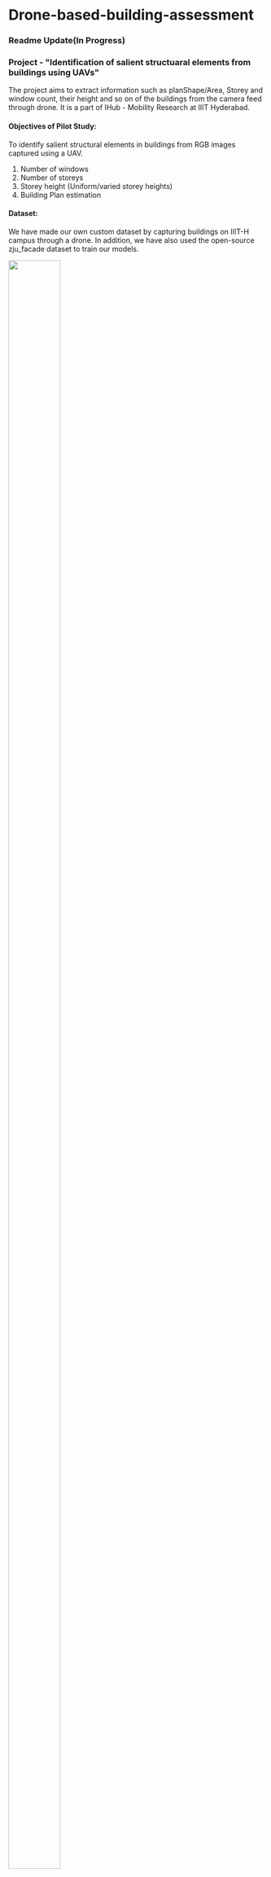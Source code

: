 # Drone-based-building-assessment
### Readme Update(In Progress)

### Project - "Identification of salient structuaral elements from buildings using UAVs"
The project aims to extract information such as planShape/Area, Storey and window count, their height and so on of the buildings from the camera feed through drone. It is a part of IHub - Mobility Research at IIIT Hyderabad.

#### Objectives of Pilot Study:
To identify salient structural elements in buildings from RGB images captured using a UAV.
1) Number of windows
2) Number of storeys
3) Storey height (Uniform/varied storey heights)
4) Building Plan estimation

#### Dataset:
We have made our own custom dataset by capturing buildings on IIIT-H campus through a drone. In addition, we have also used the open-source zju_facade dataset to train our models.

<p>
  <img src="readme_images/Dataset.drawio.png" width="45%" height="90%"/>     
</p>
For window detection task (The ground truths are bounding boxes shown in red)

<br />
<p>
  <img src="readme_images/RoofTopDataset.png" width="45%" height="90%"/>
</p>

For plan-shape/area (The ground truths are segmented masks in white)

### Progress till now:
Please find our current progress in the following presentation.
<a href="https://docs.google.com/presentation/d/1SGP0-3pb7mIS0CNtp-2dJ66QOJx7wwM2IqhtbE_4YXs/edit?usp=sharing" target="_blank">Presentation Link</a>


### Window detection
<p align="center"><img src="readme_images/17.png" width="400" height="300"/></p>
<p align = "center">Shufflenet inference</p>
<br />
As shown in the above fig., we have the detected windows from the model inference(Shufflenet from win_det_heatmaps). However, we see that some windows still go undetected. Hence, we have a designed a post-processing module 

<br />

Post-processing module:
<p><img src="readme_images/newblockd.drawio (1).png" width="80%" height="50%"/></p>

We take the detected windows as templates and run them over the horizontal patch in the image. We try to match this template in the patch and detect the windows which we were previously not detected. 
<br />


<p><img src="readme_images/newtm.drawio.png" width=750%" height="70%"/></p>
<p align = "center">Model inference(left), Horizontal Patch
(middle), Template (right)</p>

<p><img src="readme_images/newio.drawio.png" width=750%" height="70%"/></p>
<p align = "center">Post processing results</p>

As shown in the fig. above, the post processing module detects all windows successfully.
<br />
<br />
<br />

### Storey/Building height estimation:

<p align = "center"><img src="readme_images/dsf.drawio.png" width=50%" height="70%"></p>
As shown in the fig. above, we make use of Depth(D), focal
length of the camera(f), height of the UAV(H) and image
coordinates(x,y) are used to map the coordinates of each
detected window from the image to a 2D vertical plane using
triangulation. 

<br />
<p align="center"><img src="readme_images/nms_vmp.drawio.png" width=70%" height="70%"></p>
<p align="center">2D Vertical Plane Mapping(Before and After NMS)</p>

The above vertical plane helps us get an estimate of distance between 2 consecutive vertical windows. Although we have the imaginary vertical plane(scaled in cm), we cannot use this directly to
estimate storey heights. This is because the vertical plane
also includes the ground plane. Due to this, the estimated
height increases by the proportion of ground plane pixels
and therefore it needs to be accounted for. As it depends
on the start frame and also the camera’s FOV, it is difficult
to generalize it in different scenarios, hence we rely on
3D reconstruction for this.

<p align="center"><img src="readme_images/3d_reconstruction_buildings.png" width=70%" height="70%"></p>

<br />
<p>1 unit (mesh) = ∇Wij /∇wij</p> 
where ∇Wij represents the distance between consecutive
windows in cm, estimated from Plane Mapping Approach
whereas ∇wij represents the distance between same two
windows in the units of mesh from SFM reconstruction

Now, we use the unit scale to estimate the building/storey heights in the 3D reconstruction.
<br />
<br />

### Plan Shape/Area Estimation :
We use RefineNet from [building-footprint-segmentation](https://github.com/fuzailpalnak/building-footprint-segmentation) and fine-tune it on our dataset consisting of GoogleEarth & IIIT-H campus(captured using UAV), which consists of around 200 images.

<p><img src="readme_images/RefineNet_ForwardPass.png" width="100%" height="50%"/></p>
<p align="center">Inference</p>

<p><img src="readme_images/RefineNet_Result-1.drawio.png" width="100%" height="50%"/></p>
<p align="center">Sample results from the dataset</p>

<br />
<br />

### Project Team:
Dhruv Patel - Project Associate, Robotics Research Centre(RRC), IIIT Hyderabad \
Shivani Chepuri - MS Student, IIIT Hyderabad \
Sarvesh Thakur - MEng Robotics, University of Maryland 

Advisors: \
Prof. Madhava Krishna (Head & Professor, RRC, IIIT Hyderabad) \
Dr. Harikumar Kandath (Assistant Professor, IIIT-Hyderabad) \
Dr. Ravi Kiran Sarvadevabhatla (Assistant Professor, IIIT-Hyderabad)
